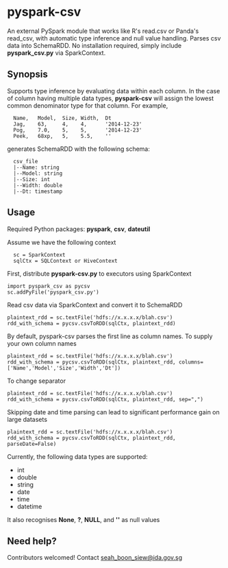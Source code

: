 # pyspark-csv
An external PySpark module that works like R's read.csv or Panda's read_csv, with 
automatic type inference and null value handling. Parses csv data into SchemaRDD. No installation required, simply include **pyspark_csv.py** via SparkContext.

## Synopsis
Supports type inference by evaluating data within each column. In the case of column having multiple data types, **pyspark-csv** will assign the lowest common denominator type for that column. For example,
```
  Name,   Model,  Size, Width,  Dt
  Jag,    63,     4,    4,      '2014-12-23'
  Pog,    7.0,    5,    5,      '2014-12-23'
  Peek,   68xp,   5,    5.5,    ''
```
generates SchemaRDD with the following schema: 
```
  csv_file 
  |--Name: string  
  |--Model: string
  |--Size: int
  |--Width: double
  |--Dt: timestamp
```

## Usage
Required Python packages: **pyspark**, **csv**, **dateutil**

Assume we have the following context
```
  sc = SparkContext
  sqlCtx = SQLContext or HiveContext
```

First, distribute **pyspark-csv.py** to executors using SparkContext
```
import pyspark_csv as pycsv
sc.addPyFile('pyspark_csv.py')
```
Read csv data via SparkContext and convert it to SchemaRDD
```
plaintext_rdd = sc.textFile('hdfs://x.x.x.x/blah.csv')
rdd_with_schema = pycsv.csvToRDD(sqlCtx, plaintext_rdd)
```
By default, pyspark-csv parses the first line as column names. To supply your own column names
```
plaintext_rdd = sc.textFile('hdfs://x.x.x.x/blah.csv')
rdd_with_schema = pycsv.csvToRDD(sqlCtx, plaintext_rdd, columns=['Name','Model','Size','Width','Dt'])
```
To change separator
```
plaintext_rdd = sc.textFile('hdfs://x.x.x.x/blah.csv')
rdd_with_schema = pycsv.csvToRDD(sqlCtx, plaintext_rdd, sep=",")
```
Skipping date and time parsing can lead to significant performance gain on large datasets
```
plaintext_rdd = sc.textFile('hdfs://x.x.x.x/blah.csv')
rdd_with_schema = pycsv.csvToRDD(sqlCtx, plaintext_rdd, parseDate=False)
```
Currently, the following data types are supported:
- int
- double
- string
- date
- time
- datetime

It also recognises **None**, **?**, **NULL**, and **''** as null values

## Need help?
Contributors welcomed! Contact seah_boon_siew@ida.gov.sg
